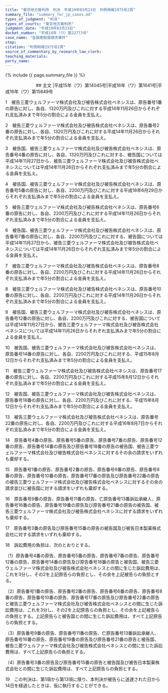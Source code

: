 ```yaml
---
title: "東京地方裁判所　判決　平成19年03月23日　判例時報1975号2頁"
summary_file: "summary_for_jp_cases.md"
types_of_judgment: "判決"
types_of_courts: "東京地方裁判所"
judgment_date: "平成19年03月23日"
docket_number: "平成14年（ワ）第22773号"
case_name: "各損害賠償請求事件"
step:
citation: "判例時報1975号2頁"
source_of_commentary_by_research_law_clerk:
teaching_materials:
party_name:
---
```



{% include {{ page.summary_file }}  %}





　　　　　　　## 主文
|平成15年（ワ）第14045号|平成16年（ワ）第1641号|平成16年（ワ）第15649号


1　被告三菱ウェルファーマ株式会社及び被告株式会社ベネシスは、原告番号1番の原告に対し、各自、1320万円及びこれに対する平成14年11月26日からそれぞれ支払済みまで年5分の割合による金員を支払え。

2　被告三菱ウェルファーマ株式会社及び被告株式会社ベネシスは、原告番号2番の原告に対し、各自、1320万円及びこれに対する平成14年11月26日からそれぞれ支払済みまで年5分の割合による金員を支払え。

3　被告国、被告三菱ウェルファーマ株式会社及び被告株式会社ベネシスは、原告番号4番の原告に対し、各自、1320万円及びこれに対する、被告国については平成14年11月27日から、被告三菱ウェルファーマ株式会社及び被告株式会社ベネシスについては平成14年11月26日からそれぞれ支払済みまで年5分の割合による金員を支払え。

4　被告国、被告三菱ウェルファーマ株式会社及び被告株式会社ベネシスは、原告番号5番の原告に対し、各自、2200万円及びこれに対する平成18年6月29日からそれぞれ支払済みまで年5分の割合による金員を支払え。

5　被告三菱ウェルファーマ株式会社及び被告株式会社ベネシスは、原告番号6番の原告に対し、各自、2200万円及びこれに対する平成14年11月26日からそれぞれ支払済みまで年5分の割合による金員を支払え。

6　被告国、被告三菱ウェルファーマ株式会社及び被告株式会社ベネシスは、原告番号7番の原告に対し、各自、2200万円及びこれに対する、被告国については平成14年11月27日から、被告三菱ウェルファーマ株式会社及び被告株式会社ベネシスについては平成14年11月26日からそれぞれ支払済みまで年5分の割合による金員を支払え。

7　被告三菱ウェルファーマ株式会社及び被告株式会社ベネシスは、原告番号8番の原告に対し、各自、2200万円及びこれに対する平成14年11月26日からそれぞれ支払済みまで年5分の割合による金員を支払え。

8　被告三菱ウェルファーマ株式会社及び被告株式会社ベネシスは、原告番号10番の原告に対し、各自、2200万円及びこれに対する平成14年11月26日からそれぞれ支払済みまで年5分の割合による金員を支払え。

9　被告国、被告三菱ウェルファーマ株式会社及び被告株式会社ベネシスは、原告番号12番の原告に対し、各自、2200万円及びこれに対する、被告国については平成14年11月27日から、被告三菱ウェルファーマ株式会社及び被告株式会社ベネシスについては平成14年11月26日からそれぞれ支払済みまで年5分の割合による金員を支払え。

10　被告国、被告三菱ウェルファーマ株式会社及び被告株式会社ベネシスは、原告番号14番の原告に対し、各自、2200万円及びこれに対する、平成15年8月12日からそれぞれ支払済みまで年5分の割合による金員を支払え。

11　被告三菱ウェルファーマ株式会社及び被告株式会社ベネシスは、原告番号17番の原告に対し、各自、2200万円及びこれに対する平成15年8月12日からそれぞれ支払済みまで年5分の割合による金員を支払え。

12　被告国、被告三菱ウェルファーマ株式会社及び被告株式会社ベネシスは、原告番号18番の原告に対し、各自、2200万円及びこれに対する、平成15年8月12日からそれぞれ支払済みまで年5分の割合による金員を支払え。

13　被告三菱ウェルファーマ株式会社及び被告株式会社ベネシスは、原告番号22番の原告に対し、各自、2200万円及びこれに対する平成16年8月7日からそれぞれ支払済みまで年5分の割合による金員を支払え。

14　原告番号4番の原告、原告番号5番の原告、原告番号7番の原告、原告番号12番の原告、原告番号14番の原告及び原告番号18番の原告の被告国、被告三菱ウェルファーマ株式会社及び被告株式会社ベネシスに対するその余の請求をいずれも棄却する。

15　原告番号1番の原告、原告番号2番の原告、原告番号6番の原告、原告番号8番の原告、原告番号10番の原告、原告番号17番の原告及び原告番号22番の原告の被告三菱ウェルファーマ株式会社及び被告株式会社ベネシスに対するその余の請求並びに被告国に対する請求をいずれも棄却する。

16　原告番号9番の原告、原告番号11番の原告、亡原告番号13番訴訟承継人、原告番号16番の原告、原告番号19番の原告及び原告番号21番の原告の被告国、被告三菱ウェルファーマ株式会社及び被告株式会社ベネシスに対する請求をいずれも棄却する。

17　原告番号3番の原告及び原告番号15番の原告の被告国及び被告日本製薬株式会社に対する請求をいずれも棄却する。

18　訴訟費用の負担は、次のとおりとする。

（1）原告番号4番の原告、原告番号5番の原告、原告番号7番の原告、原告番号12番の原告、原告番号14番の原告及び原告番号18番の原告と被告国、被告三菱ウェルファーマ株式会社及び被告株式会社ベネシスとの間に生じた訴訟費用は、これを3分し、その2を上記原告らの負担とし、その余を上記被告らの負担とする。

（2）原告番号1番の原告、原告番号2番の原告、原告番号6番の原告、原告番号8番の原告、原告番号10番の原告、原告番号17番の原告及び原告番号22番の原告と被告三菱ウェルファーマ株式会社及び被告株式会社ベネシスとの間に生じた訴訟費用は、これを3分し、その2を上記原告らの負担とし、その余を上記被告らの負担とする。上記原告らと被告国との間に生じた訴訟費用は、すべて上記原告らの負担とする。

（3）原告番号9番の原告、原告番号11番の原告、亡原告番号13番訴訟承継人、原告番号16番の原告、原告番号19番の原告及び原告番号21番の原告と被告国、被告三菱ウェルファーマ株式会社及び被告株式会社ベネシスとの間に生じた訴訟費用は、すべて上記原告らの負担とする。

（4）原告番号3番の原告及び原告番号15番の原告と被告国及び被告日本製薬株式会社との間に生じた訴訟費用は、すべて上記原告らの負担とする。

19　この判決は、第1項から第13項に限り、本判決が被告らに送達された日から14日を経過したときは、仮に執行することができる。

